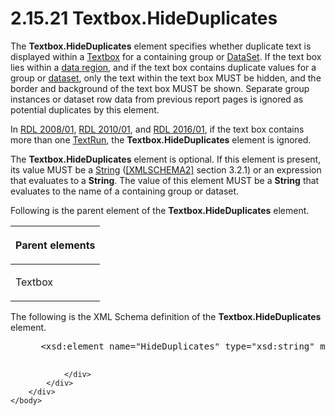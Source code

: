 <html dir="LTR" xmlns:mshelp="http://msdn.microsoft.com/mshelp" xmlns:ddue="http://ddue.schemas.microsoft.com/authoring/2003/5" xmlns:xlink="http://www.w3.org/1999/xlink" xmlns:tool="http://www.microsoft.com/tooltip">
    <head>
        <meta http-equiv="Content-Type" content="text/html; CHARSET=utf-8"></meta>
        <meta name="save" content="history"></meta>
        <title>2.15.21 Textbox.HideDuplicates</title>
        <xml>
            <mshelp:toctitle title="2.15.21 Textbox.HideDuplicates"></mshelp:toctitle>
            <mshelp:rltitle title="[MS-RDL]: Textbox.HideDuplicates"></mshelp:rltitle>
            <mshelp:keyword index="A" term="520f1136-8158-48d8-8cfb-d9b95054bf1b"></mshelp:keyword>
            <mshelp:attr name="DCSext.ContentType" value="open specification"></mshelp:attr>
            <mshelp:attr name="AssetID" value="520f1136-8158-48d8-8cfb-d9b95054bf1b"></mshelp:attr>
            <mshelp:attr name="TopicType" value="kbRef"></mshelp:attr>
            <mshelp:attr name="DCSext.Title" value="[MS-RDL]: Textbox.HideDuplicates" />
        </xml>
    </head>
    <body>
        <div id="header">
            <h1 class="heading">2.15.21 Textbox.HideDuplicates</h1>
        </div>
        <div id="mainSection">
            <div id="mainBody">
                <div id="allHistory" class="saveHistory"></div>
                <div id="sectionSection0" class="section" name="collapseableSection">
                    

<p>The <b>Textbox.HideDuplicates</b> element specifies whether
duplicate text is displayed within a <a href="469d0032-b5ec-43d9-ab36-d3a88b9cc1f6.md">Textbox</a> for a containing
group or <a href="a14782b0-2e2f-4305-83a3-3de3fd750b6a.md">DataSet</a>. If
the text box lies within a <a href="b2482b3f-74ab-4ca8-a9e5-c07955011743.md#gt_6abb146e-d02e-45aa-a034-b25b23b0dd48">data
region</a>, and if the text box contains duplicate values for a group or <a href="b2482b3f-74ab-4ca8-a9e5-c07955011743.md#gt_923243dc-859b-43c8-9c19-9cc458fd5769">dataset</a>, only the text
within the text box MUST be hidden, and the border and background of the text
box MUST be shown. Separate group instances or dataset row data from previous
report pages is ignored as potential duplicates by this element.</p>

<p>In <a href="1e855f94-4617-47e4-b89e-0856c6cb420f.md">RDL 2008/01</a>,
<a href="3428e690-a348-4ec7-8a6a-8efb42d2cdee.md">RDL 2010/01</a>, and <a href="52ce3983-2bfc-4e72-9359-42aaf5fe4509.md">RDL 2016/01</a>, if the
text box contains more than one <a href="90623d67-443b-4480-9869-e03277a6223a.md">TextRun</a>, the <b>Textbox.HideDuplicates</b>
element is ignored.</p>

<p>The <b>Textbox.HideDuplicates</b> element is optional. If
this element is present, its value MUST be a <a href="1ed81ef3-a683-45e3-aaad-bd2bbe71bc3d.md">String</a> (<a href="https://go.microsoft.com/fwlink/?LinkId=90610">[XMLSCHEMA2]</a> section
3.2.1) or an expression that evaluates to a <b>String</b>. The value of this
element MUST be a <b>String</b> that evaluates to the name of a containing
group or dataset.</p>

<p>Following is the parent element of the <b>Textbox.HideDuplicates</b>
element.</p>

<table>
 <thead>
  <tr>
   <th>
   <p>Parent elements</p>
   </th>
  </tr>
 </thead>
 <tr>
  <td>
  <p>Textbox</p>
  </td>
 </tr>
</table>

<p>The following is the XML Schema definition of the <b>Textbox.HideDuplicates</b>
element.</p>

<dl>
<dd>
<div><pre> &lt;xsd:element name=&quot;HideDuplicates&quot; type=&quot;xsd:string&quot; minOccurs=&quot;0&quot; /&gt;
  
</pre></div>
</dd></dl>


                </div>
            </div>
        </div>
    </body>
</html>